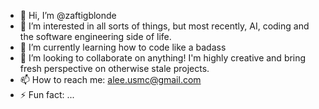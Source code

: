 - 👋 Hi, I’m @zaftigblonde
- 👀 I’m interested in all sorts of things, but most recently, AI, coding and the software engineering side of life.
- 🌱 I’m currently learning how to code like a badass
- 💞️ I’m looking to collaborate on anything! I'm highly creative and bring fresh perspective on otherwise stale projects.
- 📫 How to reach me: alee.usmc@gmail.com
- ⚡ Fun fact: ...

<!---
zaftigblonde/zaftigblonde is a ✨ special ✨ repository because its `README.md` (this file) appears on your GitHub profile.
You can click the Preview link to take a look at your changes.
--->
